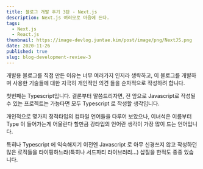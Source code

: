 ```yaml
---
title: 블로그 개발 후기 3탄 - Next.js
description: Next.js 여러모로 마음에 든다.
tags:
  - Next.js
  - React.js
thumbnail: https://image-devlog.juntae.kim/post/image/png/NextJS.png
date: 2020-11-26
published: true
slug: blog-development-review-3
---
```


개발용 블로그를 직접 만든 이유는 너무 여러가지 인지라 생략하고,
이 블로그를 개발하며 사용한 기술들에 대한 지극히 개인적인 의견 들을 순차적으로 작성하려 합니다.

첫번째는 Typescript입니다.
결론부터 말씀드리자면, 전 앞으로 Javascript로 작성될 수 있는 프로젝트는
가능타면 모두 Typescript 로 작성할 생각입니다.

개인적으로 몇가지 정적타입의 컴파일 언어들을 다루어 보았으나, 이녀석은
이름부터 Type 이 들어가는게 어울린다 할만큼 강타입의 언어란 생각이 가장 많이 드는 언어입니다.

특히나 Typescript 에 익숙해지기 이전엔 Javascript 로 아무 신경쓰지 않고 작성하던 많은 로직들을
타이핑하느라(특히나 서드파티 라이브러리...) 삽질을 한적도 종종 있습니다.